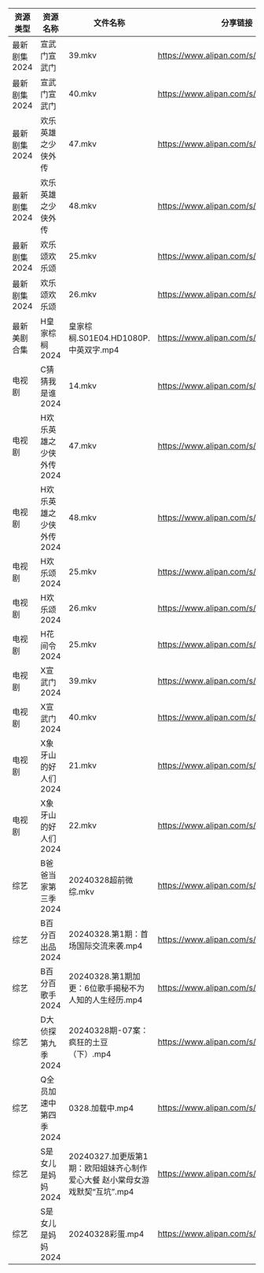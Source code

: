 | 资源类型     | 资源名称           | 文件名称                                           | 分享链接                                 | 更新时间                |
| -------- | -------------- | ---------------------------------------------- | ------------------------------------ | ------------------- |
| 最新剧集2024 | 宣武门宣武门         | 39.mkv                                         | https://www.alipan.com/s/cHgMm91UCwf | 2024-03-28 00:07:55 |
| 最新剧集2024 | 宣武门宣武门         | 40.mkv                                         | https://www.alipan.com/s/cHgMm91UCwf | 2024-03-28 00:07:55 |
| 最新剧集2024 | 欢乐英雄之少侠外传      | 47.mkv                                         | https://www.alipan.com/s/FdRoakMy1NJ | 2024-03-28 14:11:12 |
| 最新剧集2024 | 欢乐英雄之少侠外传      | 48.mkv                                         | https://www.alipan.com/s/FdRoakMy1NJ | 2024-03-28 14:11:11 |
| 最新剧集2024 | 欢乐颂欢乐颂         | 25.mkv                                         | https://www.alipan.com/s/BfL6e5wsSZs | 2024-03-28 00:08:01 |
| 最新剧集2024 | 欢乐颂欢乐颂         | 26.mkv                                         | https://www.alipan.com/s/BfL6e5wsSZs | 2024-03-28 00:08:01 |
| 最新美剧合集   | H皇家棕榈2024      | 皇家棕榈.S01E04.HD1080P.中英双字.mp4                   | https://www.alipan.com/s/MahviajN4kA | 2024-03-28 14:06:06 |
| 电视剧      | C猜猜我是谁2024     | 14.mkv                                         | https://www.alipan.com/s/WJkJ2yyqWfq | 2024-03-28 14:52:10 |
| 电视剧      | H欢乐英雄之少侠外传2024 | 47.mkv                                         | https://www.alipan.com/s/p6yW65rujUt | 2024-03-28 14:06:03 |
| 电视剧      | H欢乐英雄之少侠外传2024 | 48.mkv                                         | https://www.alipan.com/s/p6yW65rujUt | 2024-03-28 14:06:03 |
| 电视剧      | H欢乐颂2024       | 25.mkv                                         | https://www.alipan.com/s/nX7Ep6n3v7t | 2024-03-28 00:05:33 |
| 电视剧      | H欢乐颂2024       | 26.mkv                                         | https://www.alipan.com/s/nX7Ep6n3v7t | 2024-03-28 00:05:32 |
| 电视剧      | H花间令2024       | 25.mkv                                         | https://www.alipan.com/s/edL9ctjxL4z | 2024-03-28 14:52:16 |
| 电视剧      | X宣武门2024       | 39.mkv                                         | https://www.alipan.com/s/EPjGZid2XD5 | 2024-03-28 00:06:00 |
| 电视剧      | X宣武门2024       | 40.mkv                                         | https://www.alipan.com/s/EPjGZid2XD5 | 2024-03-28 00:06:00 |
| 电视剧      | X象牙山的好人们2024   | 21.mkv                                         | https://www.alipan.com/s/fc7KZReiCHC | 2024-03-28 14:52:31 |
| 电视剧      | X象牙山的好人们2024   | 22.mkv                                         | https://www.alipan.com/s/fc7KZReiCHC | 2024-03-28 14:52:30 |
| 综艺       | B爸爸当家第三季2024   | 20240328超前微综.mkv                               | https://www.alipan.com/s/CZcWZGAe35k | 2024-03-28 14:09:47 |
| 综艺       | B百分百出品2024     | 20240328.第1期：首场国际交流来袭.mp4                      | https://www.alipan.com/s/N2RcoMVTDZC | 2024-03-28 14:09:54 |
| 综艺       | B百分百歌手2024     | 20240328.第1期加更：6位歌手揭秘不为人知的人生经历.mp4             | https://www.alipan.com/s/Mx8hzxySwye | 2024-03-28 14:09:57 |
| 综艺       | D大侦探第九季2024    | 20240328期-07案：疯狂的土豆（下）.mp4                     | https://www.alipan.com/s/D2ZWBwPxiYi | 2024-03-28 14:10:03 |
| 综艺       | Q全员加速中第四季2024  | 0328.加载中.mp4                                   | https://www.alipan.com/s/e7gcZ4pytd9 | 2024-03-28 14:10:29 |
| 综艺       | S是女儿是妈妈2024    | 20240327.加更版第1期：欧阳姐妹齐心制作爱心大餐 赵小棠母女游戏默契“互坑”.mp4 | https://www.alipan.com/s/GGFq6YSak3R | 2024-03-28 14:10:37 |
| 综艺       | S是女儿是妈妈2024    | 20240328彩蛋.mp4                                 | https://www.alipan.com/s/GGFq6YSak3R | 2024-03-28 14:10:36 |

